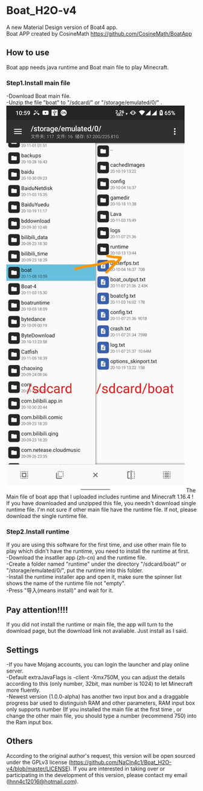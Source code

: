 # Boat_H2O-v4
A new Material Design version of Boat4 app.  
Boat APP created by CosineMath https://github.com/CosineMath/BoatApp
## How to use
Boat app needs java runtime and Boat main file to play Minecraft.
### Step1.Install main file
-Download Boat main file.  
-Unzip the file "boat" to "/sdcard/" or "/storage/emulated/0/" . 
![Image text](https://github.com/NaCln4c1/Boat_H2O-v4/blob/master/picture/IMG20201108110247.jpg)
The Main file of boat app that I uploaded includes runtime and Minecraft 1.16.4 ! If you have downloaded and unzipped this file, you needn't download single runtime file. I'm not sure if other main file have the runtime file. If not, please download the single runtime file.
### Step2.Install runtime
If you are using this software for the first time, and use other main file to play which didn't have the runtime, you need to install the runtime at first.  
-Download the insatller app (zh-cn) and the runtime file.  
-Create a folder named "runtime" under the directory "/sdcard/boat/" or "/storage/emulated/0/", put the runtime into this folder.  
-Install the runtime installer app and open it, make sure the spinner list shows the name of the runtime file not "empty".  
-Press "导入(means install)" and wait for it.
## Pay attention!!!!
If you did not install the runtime or main file, the app will turn to the download page, but the download link not avaliable. Just install as I said.
## Settings
-If you have Mojang accounts, you can login the launcher and play online server.  
-Default extraJavaFlags is -client -Xmx750M, you can adjust the details according to this (only number, 32bit, max number is 1024) to let Minecraft more fluently.  
-Newest version (1.0.0-alpha) has another two input box and a draggable progress bar used to distinguish RAM and other parameters, RAM input box only supports number (If you installed the main file at the first time , or change the other main file, you should type a number (recommend 750) into the Ram input box.  
## Others
According to the original author's request, this version will be open sourced under the GPLv3 license (https://github.com/NaCln4c1/Boat_H2O-v4/blob/master/LICENSE). If you are interested in taking over or participating in the development of this version, please contact my email (lhnn4c12016@hotmail.com).
